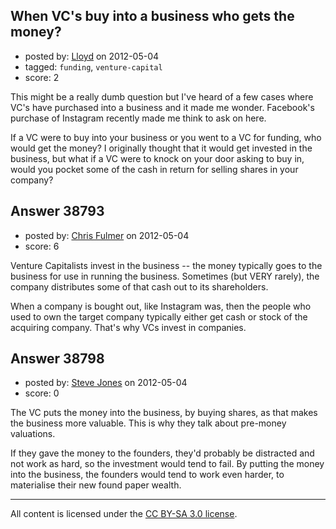 ## When VC's buy into a business who gets the money?

- posted by: [Lloyd](https://stackexchange.com/users/-1/14268-lloyd) on 2012-05-04
- tagged: `funding`, `venture-capital`
- score: 2

This might be a really dumb question but I've heard of a few cases where VC's have purchased into a business and it made me wonder. Facebook's purchase of Instagram recently made me think to ask on here. 

If a VC were to buy into your business or you went to a VC for funding, who would get the money? I originally thought that it would get invested in the business, but what if a VC were to knock on your door asking to buy in, would you pocket some of the cash in return for selling shares in your company?


## Answer 38793

- posted by: [Chris Fulmer](https://stackexchange.com/users/-1/17026-chris-fulmer) on 2012-05-04
- score: 6

Venture Capitalists invest in the business -- the money typically goes to the business for use in running the business.  Sometimes (but VERY rarely), the company distributes some of that cash out to its shareholders.  

When a company is bought out, like Instagram was, then the people who used to own the target company typically either get cash or stock of the acquiring company.  That's why VCs invest in companies.


## Answer 38798

- posted by: [Steve Jones](https://stackexchange.com/users/-1/12985-steve-jones) on 2012-05-04
- score: 0

The VC puts the money into the business, by buying shares, as that makes the business more valuable. This is why they talk about pre-money valuations.

If they gave the money to the founders, they'd probably be distracted and not work as hard, so the investment would tend to fail. By putting the money into the business, the founders would tend to work even harder, to materialise their new found paper wealth.



---

All content is licensed under the [CC BY-SA 3.0 license](https://creativecommons.org/licenses/by-sa/3.0/).
